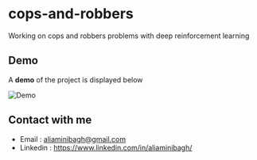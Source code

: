 # cops-and-robbers
Working on cops and robbers problems with deep reinforcement learning


## Demo

A **demo** of the project is displayed below

![Demo](https://user-images.githubusercontent.com/59368585/142766630-d19da362-a29b-43b1-aed3-ca79fbc9a654.gif)



## Contact with me 

- Email : aliaminibagh@gmail.com
- Linkedin : https://www.linkedin.com/in/aliaminibagh/
